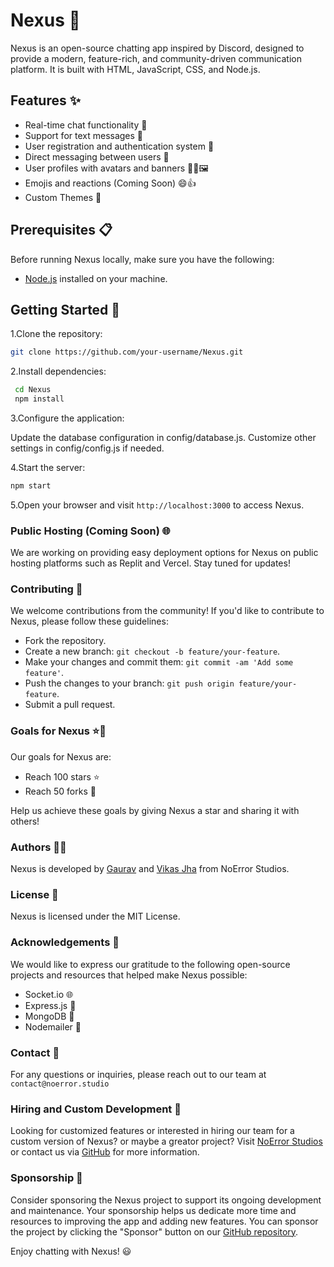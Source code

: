 # Nexus 🚀

Nexus is an open-source chatting app inspired by Discord, designed to provide a modern, feature-rich, and community-driven communication platform. It is built with HTML, JavaScript, CSS, and Node.js.

## Features ✨

- Real-time chat functionality 💬
- Support for text messages 📝
- User registration and authentication system 🔐
- Direct messaging between users 📩
- User profiles with avatars and banners 🙋‍♂️🖼️
- Emojis and reactions (Coming Soon) 😄👍
- Custom Themes 🌈

## Prerequisites 📋

Before running Nexus locally, make sure you have the following:

- [Node.js](https://nodejs.org/en/download/) installed on your machine.

## Getting Started 🚀


1.Clone the repository:

   ```bash
   git clone https://github.com/your-username/Nexus.git
   ```
2.Install dependencies:

   ```bash
    cd Nexus
    npm install
```

3.Configure the application:

Update the database configuration in config/database.js.
Customize other settings in config/config.js if needed.

4.Start the server:

   ```bash
   npm start
   ```
5.Open your browser and visit `http://localhost:3000` to access Nexus.

### Public Hosting (Coming Soon) 🌐

We are working on providing easy deployment options for Nexus on public hosting platforms such as Replit and Vercel. Stay tuned for updates!

### Contributing 🤝

We welcome contributions from the community! If you'd like to contribute to Nexus, please follow these guidelines:

- Fork the repository.
- Create a new branch: `git checkout -b feature/your-feature`.
- Make your changes and commit them: `git commit -am 'Add some feature'`.
- Push the changes to your branch: `git push origin feature/your-feature`.
- Submit a pull request.

### Goals for Nexus ⭐🍴

Our goals for Nexus are:

- Reach 100 stars ⭐
- Reach 50 forks 🍴

Help us achieve these goals by giving Nexus a star and sharing it with others!

### Authors 👨‍💻

Nexus is developed by [Gaurav](https://discord.com/users/891214041391988757) and [Vikas Jha](https://discord.com/users/532177714203852800) from NoError Studios.

### License 📄

Nexus is licensed under the MIT License.

### Acknowledgements 🙏

We would like to express our gratitude to the following open-source projects and resources that helped make Nexus possible:

- Socket.io 🌐
- Express.js 🚂
- MongoDB 📝
- Nodemailer 📨

### Contact 📧

For any questions or inquiries, please reach out to our team at `contact@noerror.studio`

### Hiring and Custom Development 💼

Looking for customized features or interested in hiring our team for a custom version of Nexus? or maybe a greator project? Visit [NoError Studios](https://www.noerrorstudios.com/) or contact us via [GitHub](https://github.com/Saizuo) for more information.

### Sponsorship 💖

Consider sponsoring the Nexus project to support its ongoing development and maintenance. Your sponsorship helps us dedicate more time and resources to improving the app and adding new features. You can sponsor the project by clicking the "Sponsor" button on our [GitHub repository](https://github.com/noerrorstudios/Nexus).

Enjoy chatting with Nexus! 😃
